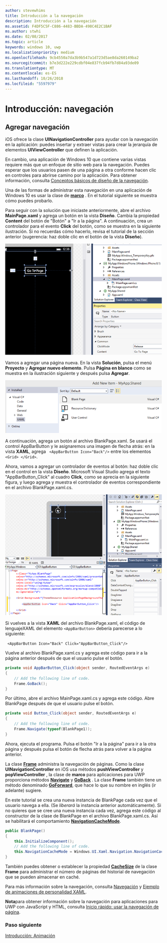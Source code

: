 ```yaml
---
author: stevewhims
title: Introducción a la navegación
description: Introducción a la navegación
ms.assetid: F4DF5C5F-C886-4483-BBDA-498C4E2C1BAF
ms.author: stwhi
ms.date: 02/08/2017
ms.topic: article
keywords: windows 10, uwp
ms.localizationpriority: medium
ms.openlocfilehash: 9cb4550a7da3b9b547a1d723d5ae8da260149ba2
ms.sourcegitcommit: b7e3d222e229cdbf04e837fcb94fb7d84a93de09
ms.translationtype: MT
ms.contentlocale: es-ES
ms.lasthandoff: 10/26/2018
ms.locfileid: "5597979"
---
```

# <a name="getting-started-navigation"></a>Introducción: navegación


## <a name="adding-navigation"></a>Agregar navegación

iOS ofrece la clase **UINavigationController** para ayudar con la navegación en la aplicación: puedes insertar y extraer vistas para crear la jerarquía de elementos **UIViewController** que definen la aplicación.

En cambio, una aplicación de Windows 10 que contiene varias vistas requiere más que un enfoque de sitio web para la navegación. Puedes esperar que los usuarios pasen de una página a otra conforme hacen clic en controles para abrirse camino por la aplicación. Para obtener información, consulta [Conceptos básicos de diseño de la navegación](https://msdn.microsoft.com/library/windows/apps/dn958438).

Una de las formas de administrar esta navegación en una aplicación de Windows 10 es usar la clase de [**marco**](https://msdn.microsoft.com/library/windows/apps/br242682) . En el tutorial siguiente se muestra cómo puedes probarlo.

Para seguir con la solución que iniciaste anteriormente, abre el archivo **MainPage.xaml** y agrega un botón en la vista **Diseño**. Cambia la propiedad **Content** del botón de "Botón" a "Ir a la página". A continuación, crea un controlador para el evento **Click** del botón, como se muestra en la siguiente ilustración. Si no recuerdas cómo hacerlo, revisa el tutorial de la sección anterior (sugerencia: haz doble clic en el botón de la vista **Diseño**).

![agregar un botón y su evento click en visual studio](images/ios-to-uwp/vs-go-to-page.png)

Vamos a agregar una página nueva. En la vista **Solución**, pulsa el menú **Proyecto** y **Agregar nuevo elemento**. Pulsa **Página en blanco** como se muestra en la ilustración siguiente y después pulsa **Agregar**.

![agregar una nueva página a visual studio](images/ios-to-uwp/vs-add-new-page.png)

A continuación, agrega un botón al archivo BlankPage.xaml. Se usará el control AppBarButton y le asignaremos una imagen de flecha atrás: en la vista **XAML**, agrega ` <AppBarButton Icon="Back"/>` entre los elementos `<Grid> </Grid>`.

Ahora, vamos a agregar un controlador de eventos al botón: haz doble clic en el control en la vista **Diseño**. Microsoft Visual Studio agrega el texto "AppBarButton\_Click" al cuadro **Click**, como se aprecia en la siguiente figura, y luego agrega y muestra el controlador de eventos correspondiente en el archivo BlankPage.xaml.cs.

![agregar un botón atrás y su evento click en visual studio](images/ios-to-uwp/vs-add-back-button.png)

Si vuelves a la vista **XAML** del archivo BlankPage.xaml, el código de lenguajeXAML del elemento `<AppBarButton>` debería parecerse a lo siguiente:

` <AppBarButton Icon="Back" Click="AppBarButton_Click"/>`

Vuelve al archivo BlankPage.xaml.cs y agrega este código para ir a la página anterior después de que el usuario pulse el botón.

```csharp
private void AppBarButton_Click(object sender, RoutedEventArgs e)
{
    // Add the following line of code.    
    Frame.GoBack();
}
```

Por último, abre el archivo MainPage.xaml.cs y agrega este código. Abre BlankPage después de que el usuario pulse el botón.

```csharp
private void Button_Click(object sender, RoutedEventArgs e)
{
    // Add the following line of code.
    Frame.Navigate(typeof(BlankPage1));
}
```

Ahora, ejecuta el programa. Pulsa el botón "Ir a la página" para ir a la otra página y después pulsa el botón de flecha atrás para volver a la página anterior.

La clase [**Frame**](https://msdn.microsoft.com/library/windows/apps/br242682) administra la navegación de páginas. Como la clase **UINavigationController** en iOS usa métodos **pushViewController** y **popViewController** , la clase de **marco** para aplicaciones para UWP proporciona métodos [**Navigate**](https://msdn.microsoft.com/library/windows/apps/br242694) y [**GoBack**](https://msdn.microsoft.com/library/windows/apps/dn996568) . La clase **Frame** también tiene un método denominado [**GoForward**](https://msdn.microsoft.com/library/windows/apps/br242693), que hace lo que su nombre en inglés (ir adelante) sugiere.

En este tutorial se crea una nueva instancia de BlankPage cada vez que el usuario navega a ella. (Se *liberará* la instancia anterior automáticamente). Si no quieres que se cree una nueva instancia cada vez, agrega este código al constructor de la clase de BlankPage en el archivo BlankPage.xaml.cs. Así se habilitará el comportamiento [**NavigationCacheMode**](https://msdn.microsoft.com/library/windows/apps/br227506).

```csharp
public BlankPage()
{
    this.InitializeComponent();
    // Add the following line of code.
    this.NavigationCacheMode = Windows.UI.Xaml.Navigation.NavigationCacheMode.Enabled;
}
```

También puedes obtener o establecer la propiedad [**CacheSize**](https://msdn.microsoft.com/library/windows/apps/br242683) de la clase **Frame** para administrar el número de páginas del historial de navegación que se pueden almacenar en caché.

Para más información sobre la navegación, consulta [Navegación](https://msdn.microsoft.com/library/windows/apps/mt187344) y [Ejemplo de animaciones de personalidad XAML](http://go.microsoft.com/fwlink/p/?LinkID=242401).

**Nota**para obtener información sobre la navegación para aplicaciones para UWP con JavaScript y HTML, consulta [Inicio rápido: usar la navegación de página](https://msdn.microsoft.com/library/windows/apps/hh452768).
 
### <a name="next-step"></a>Paso siguiente

[Introducción: Animación](getting-started-animation.md)

